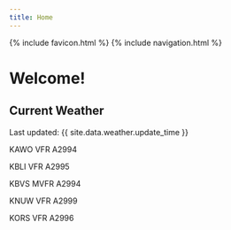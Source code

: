 ```yaml
---
title: Home
---
```

{% include favicon.html %}
{% include navigation.html %}
# Welcome!

## Current Weather

Last updated: {{ site.data.weather.update_time }}

KAWO VFR A2994

KBLI VFR A2995

KBVS MVFR A2994

KNUW VFR A2999

KORS VFR A2996


